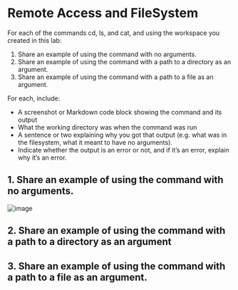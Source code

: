 # Remote Access and FileSystem 
For each of the commands cd, ls, and cat, and using the workspace you created in this lab:
1. Share an example of using the command with no arguments.
2. Share an example of using the command with a path to a directory as an argument.
3. Share an example of using the command with a path to a file as an argument.

For each, include:

- A screenshot or Markdown code block showing the command and its output
- What the working directory was when the command was run
- A sentence or two explaining why you got that output (e.g. what was in the filesystem, what it meant to have no arguments).
- Indicate whether the output is an error or not, and if it’s an error, explain why it’s an error.

## 1. Share an example of using the command with no arguments. 
![image](https://github.com/annadoannn/cse15l-lab-reports/assets/125645248/9daa7d42-8a27-4c6f-9172-ca42d775d44a)

## 2. Share an example of using the command with a path to a directory as an argument 

## 3. Share an example of using the command with a path to a file as an argument.


